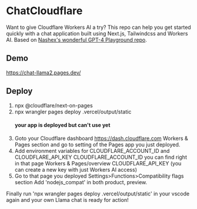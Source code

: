 # ChatCloudflare

Want to give Cloudflare Workers AI a try? This repo can help you get started quickly with a chat application built using Next.js, Tailwindcss and Workers AI. Based on [Nashex's wonderful GPT-4 Playground repo](https://github.com/Nashex/gpt4-playground).

## Demo
https://chat-llama2.pages.dev/
## Deploy
1. npx @cloudflare/next-on-pages
2. npx wrangler pages deploy .vercel/output/static
    #### your app is deployed but can't use yet
3. Goto your Cloudflare dashboard https://dash.cloudflare.com Workers & Pages section and go to setting of the Pages app you just deployed.
4. Add environment variables for CLOUDFLARE_ACCOUNT_ID and CLOUDFLARE_API_KEY
  CLOUDFLARE_ACCOUNT_ID you can find right in that page Workers & Pages/overview
 CLOUDFLARE_API_KEY (you can create a new key with just Workers AI access)
5.  Go to that page you deployed Settings>Functions>Compatibility flags section Add 'nodejs_compat' in both product, preview.

Finally run 'npx wrangler pages deploy .vercel/output/static' in your vscode again and your own Llama chat is ready for action!
